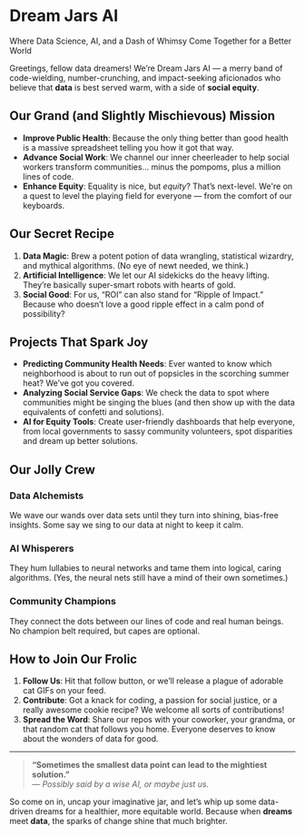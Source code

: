 # **Dream Jars AI**  
Where Data Science, AI, and a Dash of Whimsy Come Together for a Better World

Greetings, fellow data dreamers! We’re Dream Jars AI — a merry band of code-wielding, number-crunching, and impact-seeking aficionados who believe that **data** is best served warm, with a side of **social equity**.

## Our Grand (and Slightly Mischievous) Mission
- **Improve Public Health**: Because the only thing better than good health is a massive spreadsheet telling you how it got that way. 
- **Advance Social Work**: We channel our inner cheerleader to help social workers transform communities… minus the pompoms, plus a million lines of code.
- **Enhance Equity**: Equality is nice, but *equity*? That’s next-level. We're on a quest to level the playing field for everyone — from the comfort of our keyboards.

## Our Secret Recipe
1. **Data Magic**: Brew a potent potion of data wrangling, statistical wizardry, and mythical algorithms. (No eye of newt needed, we think.)
2. **Artificial Intelligence**: We let our AI sidekicks do the heavy lifting. They’re basically super-smart robots with hearts of gold.  
3. **Social Good**: For us, “ROI” can also stand for “Ripple of Impact.” Because who doesn’t love a good ripple effect in a calm pond of possibility?

## Projects That Spark Joy
- **Predicting Community Health Needs**: Ever wanted to know which neighborhood is about to run out of popsicles in the scorching summer heat? We’ve got you covered.
- **Analyzing Social Service Gaps**: We check the data to spot where communities might be singing the blues (and then show up with the data equivalents of confetti and solutions).
- **AI for Equity Tools**: Create user-friendly dashboards that help everyone, from local governments to sassy community volunteers, spot disparities and dream up better solutions.

## Our Jolly Crew
### Data Alchemists  
We wave our wands over data sets until they turn into shining, bias-free insights. Some say we sing to our data at night to keep it calm.

### AI Whisperers  
They hum lullabies to neural networks and tame them into logical, caring algorithms. (Yes, the neural nets still have a mind of their own sometimes.)

### Community Champions  
They connect the dots between our lines of code and real human beings. No champion belt required, but capes are optional.

## How to Join Our Frolic
1. **Follow Us**: Hit that follow button, or we’ll release a plague of adorable cat GIFs on your feed.  
2. **Contribute**: Got a knack for coding, a passion for social justice, or a really awesome cookie recipe? We welcome all sorts of contributions!  
3. **Spread the Word**: Share our repos with your coworker, your grandma, or that random cat that follows you home. Everyone deserves to know about the wonders of data for good.

---

> **“Sometimes the smallest data point can lead to the mightiest solution.”**  
> _— Possibly said by a wise AI, or maybe just us._

So come on in, uncap your imaginative jar, and let’s whip up some data-driven dreams for a healthier, more equitable world. Because when **dreams** meet **data**, the sparks of change shine that much brighter.